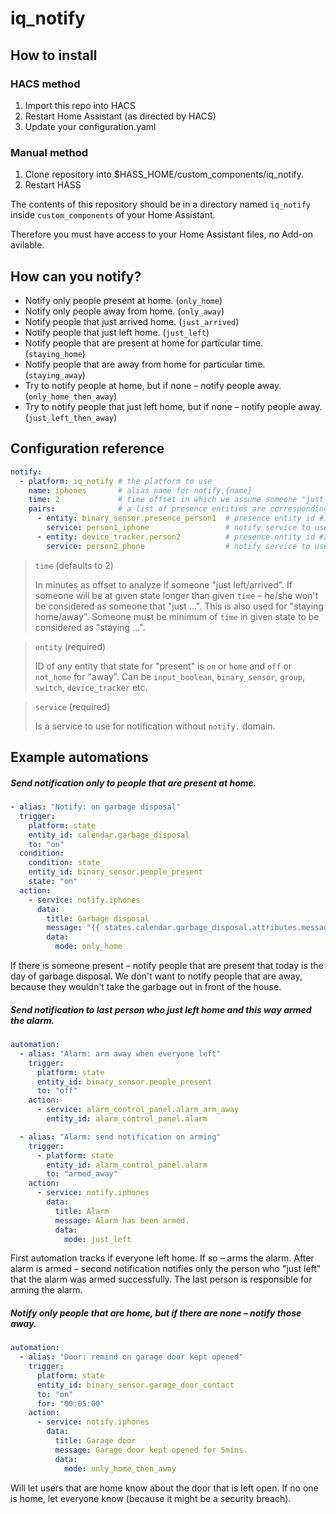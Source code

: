 # iq_notify

## How to install

### HACS method
1. Import this repo into HACS
2. Restart Home Assistant (as directed by HACS)
3. Update your configuration.yaml

### Manual method
1. Clone repository into $HASS_HOME/custom_components/iq_notify.
3. Restart HASS


The contents of this repository should be in a directory named `iq_notify` inside `custom_components` of your Home Assistant.

Therefore you must have access to your Home Assistant files, no Add-on avilable.

## How can you notify?

- Notify only people present at home. (`only_home`)
- Notify only people away from home. (`only_away`)
- Notify people that just arrived home. (`just_arrived`)
- Notify people that just left home. (`just_left`)
- Notify people that are present at home for particular time. (`staying_home`)
- Notify people that are away from home for particular time. (`staying_away`)
- Try to notify people at home, but if none – notify people away. (`only_home_then_away`)
- Try to notify people that just left home, but if none – notify people away. (`just_left_then_away`)

## Configuration reference

```yaml
notify:
  - platform: iq_notify # the platform to use
    name: iphones       # alias name for notify.{name}
    time: 2             # time offset in which we assume someone "just left/arrived" or "is staying"
    pairs:              # a list of presence entities are corresponding notify services
      - entity: binary_sensor.presence_person1  # presence entity id #1
        service: person1_iphone                 # notify service to use for above entity, without domain (notify.)
      - entity: device_tracker.person2          # presence entity id #2
        service: person2_phone                  # notify service to use for above entity, without domain (notify.)
```

> `time` (defaults to 2)
>
> In minutes as offset to analyze if someone "just left/arrived". If someone will be at given state longer than given `time` – he/she won't be considered as someone that "just ...". This is also used for "staying home/away". Someone must be minimum of `time` in given state to be considered as "staying ...".

> `entity` (required)
>
> ID of any entity that state for "present" is `on` or `home` and `off` or `not_home` for "away".
> Can be `input_boolean`, `binary_sensor`, `group`, `switch`, `device_tracker` etc.

> `service` (required)
>
> Is a service to use for notification without `notify.` domain.

## Example automations

##### Send notification only to people that are present at home.

```yaml
- alias: "Notify: on garbage disposal"
  trigger:
    platform: state
    entity_id: calendar.garbage_disposal
    to: "on"
  condition:
    condition: state
    entity_id: binary_sensor.people_present
    state: "on"
  action:
    - service: notify.iphones
      data:
        title: Garbage disposal
        message: "{{ states.calendar.garbage_disposal.attributes.message }}"
        data:
          mode: only_home
```

If there is someone present – notify people that are present that today is the day of garbage disposal. We don't want to notify people that are away, because they wouldn't take the garbage out in front of the house.

##### Send notification to last person who just left home and this way armed the alarm.

```yaml
automation:
  - alias: "Alarm: arm away when everyone left"
    trigger:
      platform: state
      entity_id: binary_sensor.people_present
      to: "off"
    action:
      - service: alarm_control_panel.alarm_arm_away
        entity_id: alarm_control_panel.alarm

  - alias: "Alarm: send notification on arming"
    trigger:
      - platform: state
        entity_id: alarm_control_panel.alarm
        to: "armed_away"
    action:
      - service: notify.iphones
        data:
          title: Alarm
          message: Alarm has been armed.
          data:
            mode: just_left
```

First automation tracks if everyone left home. If so – arms the alarm. After alarm is armed – second notification notifies only the person who "just left" that the alarm was armed successfully. The last person is responsible for arming the alarm.

##### Notify only people that are home, but if there are none – notify those away.

```yaml
automation:
  - alias: "Door: remind on garage door kept opened"
    trigger:
      platform: state
      entity_id: binary_sensor.garage_door_contact
      to: "on"
      for: "00:05:00"
    action:
      - service: notify.iphones
        data:
          title: Garage door
          message: Garage door kept opened for 5mins.
          data:
            mode: only_home_then_away
```

Will let users that are home know about the door that is left open. If no one is home, let everyone know (because it might be a security breach).

